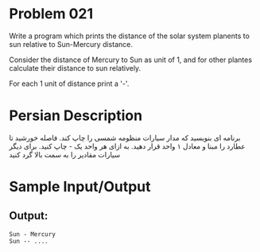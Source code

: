 # Problem 021
Write a program which prints the distance of the solar system
planents to sun relative to Sun-Mercury distance.

Consider the distance of Mercury to Sun as unit of 1, and for
other plantes calculate their distance to sun relatively.

For each 1 unit of distance print a '-'.

# Persian Description
برنامه ای بنویسید که مدار سیارات منظومه شمسی را چاپ کند.
فاصله خورشید تا عطارد را مبنا و معادل ۱ واحد قرار دهید. به ازای هر واحد یک - چاپ کنید. برای دیگر سیارات مقادیر را به سمت بالا گرد کنید

# Sample Input/Output

## Output: 
```
Sun - Mercury
Sun -- ....
```
